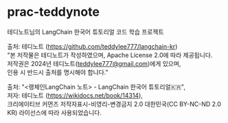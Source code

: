 # prac-teddynote
테디노트님의 LangChain 한국어 튜토리얼 코드 학습 프로젝트

출처: 테디노트 (https://github.com/teddylee777/langchain-kr)  
"본 저작물은 테디노트가 작성하였으며, Apache License 2.0에 따라 제공됩니다.  
저작권은 2024년 테디노트(teddylee777@gmail.com)에게 있으며,  
인용 시 반드시 출처를 명시해야 합니다."

출처: "<랭체인LangChain 노트> - LangChain 한국어 튜토리얼🇰🇷",  
저자: 테디노트 (https://wikidocs.net/book/14314),  
크리에이티브 커먼즈 저작자표시-비영리-변경금지 2.0 대한민국(CC BY-NC-ND 2.0 KR) 라이선스에 따라 사용되었습니다.
